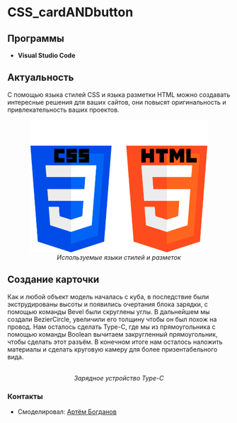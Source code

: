 # CSS_cardANDbutton

## Программы
- **Visual Studio Code**
## Актуальность
С помощью языка стилей CSS и языка разметки HTML можно создавать интересные решения для ваших сайтов, они повысят оригинальность и привлекательность ваших проектов.
<p align="center">
<img src="Examples/CSSandHTMLlogo.png" width="400" height="300" alt=""><br>
<i>Используемые языки стилей и разметок</i>
</p>  


## Создание карточки

Как и любой объект модель началась с куба, в последствие были экструдированы высоты и появились очертания блока зарядки, с помощью команды Bevel были скруглены углы. В дальнейшем мы создали BezierCircle, увеличили его толщину чтобы он был похож на провод. Нам осталось сделать Type-C, где мы из прямоугольника с помощью команды Boolean вычитаем закругленный прямоугольник, чтобы сделать этот разъём. В конечном итоге нам осталось наложить материалы и сделать круговую камеру для более призентабельного вида.


<p align="center">
<img src="Examples/runtimeCharging.gif" alt=""><br>
<i>Зарядное устройство Type-C</i>
</p>

### Контакты
* Смоделировал: <a href="https://vk.com/doobada">Артём Богданов</a>
